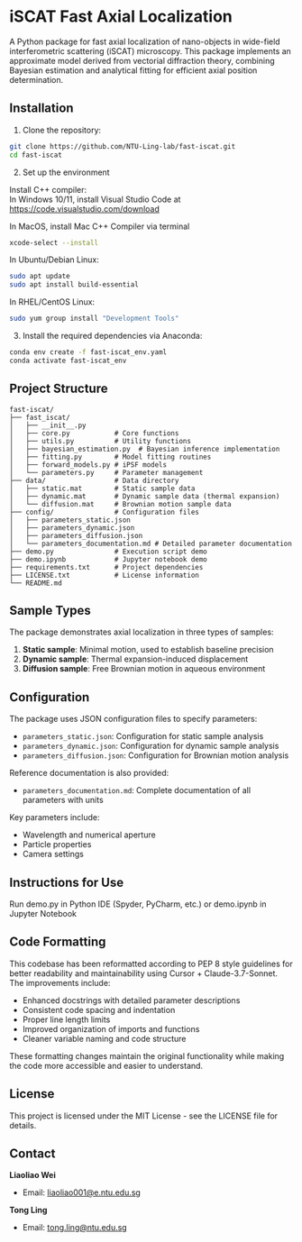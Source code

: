 # iSCAT Fast Axial Localization

A Python package for fast axial localization of nano-objects in wide-field interferometric scattering (iSCAT) microscopy. This package implements an approximate model derived from vectorial diffraction theory, combining Bayesian estimation and analytical fitting for efficient axial position determination.

## Installation

1. Clone the repository:
```bash
git clone https://github.com/NTU-Ling-lab/fast-iscat.git
cd fast-iscat
```

2. Set up the environment  

Install C++ compiler:  
In Windows 10/11, install Visual Studio Code at https://code.visualstudio.com/download

In MacOS, install Mac C++ Compiler via terminal
```bash
xcode-select --install
```

In Ubuntu/Debian Linux:
```bash
sudo apt update
sudo apt install build-essential
```

In RHEL/CentOS Linux:
```bash
sudo yum group install "Development Tools"
```

3. Install the required dependencies via Anaconda:
```bash
conda env create -f fast-iscat_env.yaml
conda activate fast-iscat_env
```

## Project Structure

```
fast-iscat/
├── fast_iscat/
│   ├── __init__.py
│   ├── core.py           # Core functions
│   ├── utils.py          # Utility functions
│   ├── bayesian_estimation.py  # Bayesian inference implementation
│   ├── fitting.py        # Model fitting routines
│   ├── forward_models.py # iPSF models
│   └── parameters.py     # Parameter management
├── data/                 # Data directory
│   ├── static.mat        # Static sample data
│   ├── dynamic.mat       # Dynamic sample data (thermal expansion)
│   └── diffusion.mat     # Brownian motion sample data
├── config/               # Configuration files
│   ├── parameters_static.json
│   ├── parameters_dynamic.json
│   ├── parameters_diffusion.json
│   └── parameters_documentation.md # Detailed parameter documentation
├── demo.py               # Execution script demo
├── demo.ipynb            # Jupyter notebook demo
├── requirements.txt      # Project dependencies
├── LICENSE.txt           # License information
└── README.md
```

## Sample Types

The package demonstrates axial localization in three types of samples:
1. **Static sample**: Minimal motion, used to establish baseline precision
2. **Dynamic sample**: Thermal expansion-induced displacement
3. **Diffusion sample**: Free Brownian motion in aqueous environment

## Configuration

The package uses JSON configuration files to specify parameters:
- `parameters_static.json`: Configuration for static sample analysis
- `parameters_dynamic.json`: Configuration for dynamic sample analysis
- `parameters_diffusion.json`: Configuration for Brownian motion analysis

Reference documentation is also provided:
- `parameters_documentation.md`: Complete documentation of all parameters with units

Key parameters include:
- Wavelength and numerical aperture
- Particle properties
- Camera settings

## Instructions for Use

Run demo.py in Python IDE (Spyder, PyCharm, etc.) or demo.ipynb in Jupyter Notebook

## Code Formatting

This codebase has been reformatted according to PEP 8 style guidelines for better readability and maintainability using Cursor + Claude-3.7-Sonnet. The improvements include:

- Enhanced docstrings with detailed parameter descriptions
- Consistent code spacing and indentation
- Proper line length limits
- Improved organization of imports and functions
- Cleaner variable naming and code structure

These formatting changes maintain the original functionality while making the code more accessible and easier to understand.

## License

This project is licensed under the MIT License - see the LICENSE file for details.

## Contact

**Liaoliao Wei**
- Email: [liaoliao001@e.ntu.edu.sg](mailto:liaoliao001@e.ntu.edu.sg)

**Tong Ling**
- Email: [tong.ling@ntu.edu.sg](mailto:tong.ling@ntu.edu.sg)